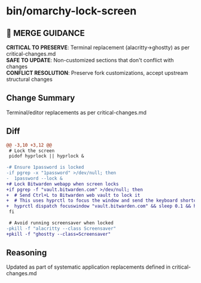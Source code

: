 # bin/omarchy-lock-screen

## 🚨 MERGE GUIDANCE
**CRITICAL TO PRESERVE**: Terminal replacement (alacritty→ghostty) as per critical-changes.md  
**SAFE TO UPDATE**: Non-customized sections that don't conflict with changes  
**CONFLICT RESOLUTION**: Preserve fork customizations, accept upstream structural changes

## Change Summary
Terminal/editor replacements as per critical-changes.md

## Diff
```diff
@@ -3,10 +3,12 @@
 # Lock the screen
 pidof hyprlock || hyprlock &
 
-# Ensure 1password is locked
-if pgrep -x "1password" >/dev/null; then
-  1password --lock &
+# Lock Bitwarden webapp when screen locks
+if pgrep -f "vault.bitwarden.com" >/dev/null; then
+  # Send Ctrl+L to Bitwarden web vault to lock it
+  # This uses hyprctl to focus the window and send the keyboard shortcut
+  hyprctl dispatch focuswindow "vault.bitwarden.com" && sleep 0.1 && hyprctl dispatch sendkey ctrl+l
 fi
 
 # Avoid running screensaver when locked
-pkill -f "alacritty --class Screensaver"
+pkill -f "ghostty --class=Screensaver"
```

## Reasoning
Updated as part of systematic application replacements defined in critical-changes.md
